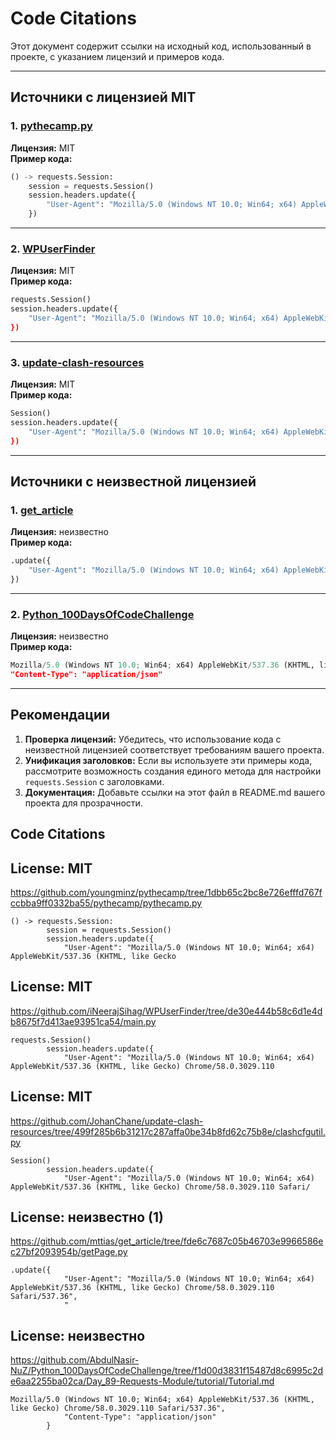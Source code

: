 # Code Citations

Этот документ содержит ссылки на исходный код, использованный в проекте, с указанием лицензий и примеров кода.

---

## Источники с лицензией MIT

### 1. [pythecamp.py](https://github.com/youngminz/pythecamp/tree/1dbb65c2bc8e726efffd767fccbba9ff0332ba55/pythecamp/pythecamp.py)

**Лицензия:** MIT  
**Пример кода:**

```python
() -> requests.Session:
    session = requests.Session()
    session.headers.update({
        "User-Agent": "Mozilla/5.0 (Windows NT 10.0; Win64; x64) AppleWebKit/537.36 (KHTML, like Gecko"
    })
```

---

### 2. [WPUserFinder](https://github.com/iNeerajSihag/WPUserFinder/tree/de30e444b58c6d1e4db8675f7d413ae93951ca54/main.py)

**Лицензия:** MIT  
**Пример кода:**

```python
requests.Session()
session.headers.update({
    "User-Agent": "Mozilla/5.0 (Windows NT 10.0; Win64; x64) AppleWebKit/537.36 (KHTML, like Gecko) Chrome/58.0.3029.110
})
```

---

### 3. [update-clash-resources](https://github.com/JohanChane/update-clash-resources/tree/499f285b6b31217c287affa0be34b8fd62c75b8e/clashcfgutil.py)

**Лицензия:** MIT  
**Пример кода:**

```python
Session()
session.headers.update({
    "User-Agent": "Mozilla/5.0 (Windows NT 10.0; Win64; x64) AppleWebKit/537.36 (KHTML, like Gecko) Chrome/58.0.3029.110 Safari/
})
```

---

## Источники с неизвестной лицензией

### 1. [get_article](https://github.com/mttias/get_article/tree/fde6c7687c05b46703e9966586ec27bf2093954b/getPage.py)

**Лицензия:** неизвестно  
**Пример кода:**

```python
.update({
    "User-Agent": "Mozilla/5.0 (Windows NT 10.0; Win64; x64) AppleWebKit/537.36 (KHTML, like Gecko) Chrome/58.0.3029.110 Safari/537.36",
})
```

---

### 2. [Python_100DaysOfCodeChallenge](https://github.com/AbdulNasir-NuZ/Python_100DaysOfCodeChallenge/tree/f1d00d3831f15487d8c6995c2de6aa2255ba02ca/Day_89-Requests-Module/tutorial/Tutorial.md)

**Лицензия:** неизвестно  
**Пример кода:**

```python
Mozilla/5.0 (Windows NT 10.0; Win64; x64) AppleWebKit/537.36 (KHTML, like Gecko) Chrome/58.0.3029.110 Safari/537.36",
"Content-Type": "application/json"
```

---

## Рекомендации

1. **Проверка лицензий:** Убедитесь, что использование кода с неизвестной лицензией соответствует требованиям вашего проекта.
2. **Унификация заголовков:** Если вы используете эти примеры кода, рассмотрите возможность создания единого метода для настройки `requests.Session` с заголовками.
3. **Документация:** Добавьте ссылки на этот файл в README.md вашего проекта для прозрачности.

## Code Citations

## License: MIT

<https://github.com/youngminz/pythecamp/tree/1dbb65c2bc8e726efffd767fccbba9ff0332ba55/pythecamp/pythecamp.py>

```
() -> requests.Session:
        session = requests.Session()
        session.headers.update({
            "User-Agent": "Mozilla/5.0 (Windows NT 10.0; Win64; x64) AppleWebKit/537.36 (KHTML, like Gecko
```

## License: MIT

<https://github.com/iNeerajSihag/WPUserFinder/tree/de30e444b58c6d1e4db8675f7d413ae93951ca54/main.py>

```
requests.Session()
        session.headers.update({
            "User-Agent": "Mozilla/5.0 (Windows NT 10.0; Win64; x64) AppleWebKit/537.36 (KHTML, like Gecko) Chrome/58.0.3029.110
```

## License: MIT

<https://github.com/JohanChane/update-clash-resources/tree/499f285b6b31217c287affa0be34b8fd62c75b8e/clashcfgutil.py>

```
Session()
        session.headers.update({
            "User-Agent": "Mozilla/5.0 (Windows NT 10.0; Win64; x64) AppleWebKit/537.36 (KHTML, like Gecko) Chrome/58.0.3029.110 Safari/
```

## License: неизвестно (1)

<https://github.com/mttias/get_article/tree/fde6c7687c05b46703e9966586ec27bf2093954b/getPage.py>

```
.update({
            "User-Agent": "Mozilla/5.0 (Windows NT 10.0; Win64; x64) AppleWebKit/537.36 (KHTML, like Gecko) Chrome/58.0.3029.110 Safari/537.36",
            "
```

## License: неизвестно

<https://github.com/AbdulNasir-NuZ/Python_100DaysOfCodeChallenge/tree/f1d00d3831f15487d8c6995c2de6aa2255ba02ca/Day_89-Requests-Module/tutorial/Tutorial.md>

```
Mozilla/5.0 (Windows NT 10.0; Win64; x64) AppleWebKit/537.36 (KHTML, like Gecko) Chrome/58.0.3029.110 Safari/537.36",
            "Content-Type": "application/json"
        }
```
